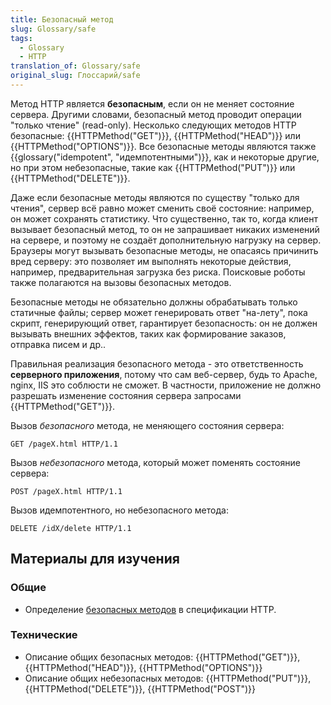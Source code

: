 ```yaml
---
title: Безопасный метод
slug: Glossary/safe
tags:
  - Glossary
  - HTTP
translation_of: Glossary/safe
original_slug: Глоссарий/safe
---
```

Метод HTTP является **безопасным**, если он не меняет состояние сервера. Другими словами, безопасный метод проводит операции "только чтение" (read-only). Несколько следующих методов HTTP безопасные: {{HTTPMethod("GET")}}, {{HTTPMethod("HEAD")}} или {{HTTPMethod("OPTIONS")}}. Все безопасные методы являются также {{glossary("idempotent", "идемпотентными")}}, как и некоторые другие, но при этом небезопасные, такие как {{HTTPMethod("PUT")}} или {{HTTPMethod("DELETE")}}.

Даже если безопасные методы являются по существу "только для чтения", сервер всё равно может сменить своё состояние: например, он может сохранять статистику. Что существенно, так то, когда клиент вызывает безопасный метод, то он не запрашивает никаких изменений на сервере, и поэтому не создаёт дополнительную нагрузку на сервер. Браузеры могут вызывать безопасные методы, не опасаясь причинить вред серверу: это позволяет им выполнять некоторые действия, например, предварительная загрузка без риска. Поисковые роботы также полагаются на вызовы безопасных методов.

Безопасные методы не обязательно должны обрабатывать только статичные файлы; сервер может генерировать ответ "на-лету", пока скрипт, генерирующий ответ, гарантирует безопасность: он не должен вызывать внешних эффектов, таких как формирование заказов, отправка писем и др..

Правильная реализация безопасного метода - это ответственность **серверного приложения**, потому что сам веб-сервер, будь то Apache, nginx, IIS это соблюсти не сможет. В частности, приложение не должно разрешать изменение состояния сервера запросами {{HTTPMethod("GET")}}.

Вызов _безопасного_ метода, не меняющего состояния сервера:

```
GET /pageX.html HTTP/1.1
```

Вызов _небезопасного_ метода, который может поменять состояние сервера:

```
POST /pageX.html HTTP/1.1
```

Вызов идемпотентного, но небезопасного метода:

```
DELETE /idX/delete HTTP/1.1
```

## Материалы для изучения

### Общие

- Определение [безопасных методов](https://tools.ietf.org/html/rfc7231#section-4.2.1) в спецификации HTTP.

### Технические

- Описание общих безопасных методов: {{HTTPMethod("GET")}}, {{HTTPMethod("HEAD")}}, {{HTTPMethod("OPTIONS")}}
- Описание общих небезопасных методов: {{HTTPMethod("PUT")}}, {{HTTPMethod("DELETE")}}, {{HTTPMethod("POST")}}
